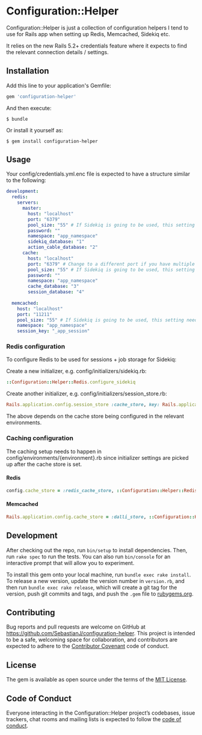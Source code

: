 # Configuration::Helper

Configuration::Helper is just a collection of configuration helpers I tend to use for Rails app when setting up Redis, Memcached, Sidekiq etc.

It relies on the new Rails 5.2+ credentials feature where it expects to find the relevant connection details / settings.

## Installation

Add this line to your application's Gemfile:

```ruby
gem 'configuration-helper'
```

And then execute:

    $ bundle

Or install it yourself as:

    $ gem install configuration-helper

## Usage

Your config/credentials.yml.enc file is expected to have a structure similar to the following:

```yaml
development:
  redis:
    servers:
      master:
        host: "localhost"
        port: "6379"
        pool_size: "55" # If Sidekiq is going to be used, this setting needs to be set higher than the concurrency setting in config/sidekiq.yml
        password: ""
        namespace: "app_namespace"
        sidekiq_database: "1"
        action_cable_database: "2"
      cache:
        host: "localhost"
        port: "6379" # Change to a different port if you have multiple instances set up (which you should have in production)
        pool_size: "55" # If Sidekiq is going to be used, this setting needs to be set higher than the concurrency setting in config/sidekiq.yml
        password: ""
        namespace: "app_namespace"
        cache_database: "3"
        session_database: "4"
  
  memcached:
    host: "localhost"
    port: "11211"
    pool_size: "55" # If Sidekiq is going to be used, this setting needs to be set higher than the concurrency setting in config/sidekiq.yml
    namespace: "app_namespace"
    session_key: "_app_session"
```

### Redis configuration
To configure Redis to be used for sessions + job storage for Sidekiq:

Create a new initializer, e.g. config/initializers/sidekiq.rb:

```ruby
::Configuration::Helper::Redis.configure_sidekiq
```

Create another initializer, e.g. config/initializers/session_store.rb:

```ruby
Rails.application.config.session_store :cache_store, key: Rails.application.credentials[:secret_key_base], expire_after: 14.days
```

The above depends on the cache store being configured in the relevant environments.

### Caching configuration
The caching setup needs to happen in config/environments/{environment}.rb since initializer settings are picked up after the cache store is set.

#### Redis

```ruby
config.cache_store = :redis_cache_store, ::Configuration::Helper::Redis.generate_cache_configuration(driver: :hiredis).merge(compress: true)
```

#### Memcached

```ruby
Rails.application.config.cache_store = :dalli_store, ::Configuration::Helper::Memcached.config_variable(:host), ::Configuration::Helper::Memcached.generate_cache_configuration
```

## Development

After checking out the repo, run `bin/setup` to install dependencies. Then, run `rake spec` to run the tests. You can also run `bin/console` for an interactive prompt that will allow you to experiment.

To install this gem onto your local machine, run `bundle exec rake install`. To release a new version, update the version number in `version.rb`, and then run `bundle exec rake release`, which will create a git tag for the version, push git commits and tags, and push the `.gem` file to [rubygems.org](https://rubygems.org).

## Contributing

Bug reports and pull requests are welcome on GitHub at https://github.com/SebastianJ/configuration-helper. This project is intended to be a safe, welcoming space for collaboration, and contributors are expected to adhere to the [Contributor Covenant](http://contributor-covenant.org) code of conduct.

## License

The gem is available as open source under the terms of the [MIT License](https://opensource.org/licenses/MIT).

## Code of Conduct

Everyone interacting in the Configuration::Helper project’s codebases, issue trackers, chat rooms and mailing lists is expected to follow the [code of conduct](https://github.com/SebastianJ/configuration-helper/blob/master/CODE_OF_CONDUCT.md).

